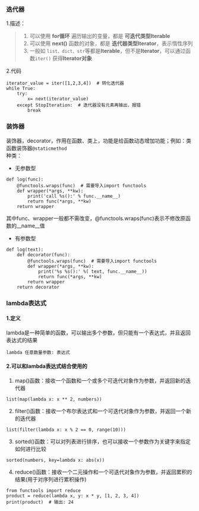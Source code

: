 ### 迭代器
1.描述：
> 1. 可以使用 **for循环** 遍历输出的变量，都是 **可迭代类型Iterable**
> 1. 可以使用 **next()** 函数的对象，都是 **迭代器类型Iterator**，表示惰性序列
> 1. 一般如 `list、dict、str`等都是**Iterable**，但不是**Iterator**，可以通过函数`iter()` 获得**Iterator对象**  

2.代码  
```
iterator_value = iter([1,2,3,4])  # 转化迭代器
while True:
    try:
        x= next(iterator_value)
    except StopIteration:  # 迭代器没有元素再输出，报错
        break
```

### 装饰器
装饰器，decorator，作用在函数、类上，功能是给函数动态增加功能；例如：类函数装饰器`@staticmethod`  
种类：
* 无参数型
```
def log(func):
    @functools.wraps(func)  # 需要导入import functools
    def wrapper(*args, **kw):
        print('call %s():' % func.__name__)
        return func(*args, **kw)
    return wrapper
```
其中func、wrapper一般都不需改变，@functools.wraps(func)表示不修改原函数的__name__值
* 有参数型
```
def log(text):
    def decorator(func):
        @functools.wraps(func)  # 需要导入import functools
        def wrapper(*args, **kw):
            print('%s %s():' %( text, func.__name__))
            return func(*args, **kw)
        return wrapper
    return decorator
```

### lambda表达式
#### 1.定义
lambda是一种简单的函数，可以输出多个参数，但只能有一个表达式，并且返回表达式的结果
```
lambda 任意数量参数: 表达式
```
#### 2.可以和lambda表达式结合使用的
1. map()函数：接收一个函数和一个或多个可迭代对象作为参数，并返回新的迭代器
```
list(map(lambda x: x ** 2, numbers))
```
2. filter()函数：接收一个布尔表达式和一个可迭代对象作为参数，并返回一个新的迭代器
```
list(filter(lambda x: x % 2 == 0, range(10)))
```
3. sorted()函数：可以对列表进行排序，也可以接收一个参数作为关键字来指定如何进行比较
```
sorted(numbers, key=lambda x: abs(x))
```
4. reduce()函数：接收一个二元操作和一个可迭代对象作为参数，并返回累积的结果(用于对序列进行累积操作)
```
from functools import reduce
product = reduce(lambda x, y: x * y, [1, 2, 3, 4])
print(product)  # 输出: 24
```
